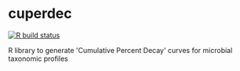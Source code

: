 # cuperdec
<!-- badges: start -->
[![R build status](https://github.com/jfy133/cuperdec/workflows/R-CMD-check/badge.svg)](https://github.com/jfy133/cuperdec/actions)
<!-- badges: end -->

R library to generate 'Cumulative Percent Decay' curves for microbial taxonomic profiles

